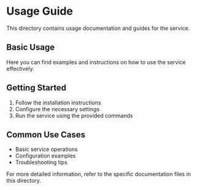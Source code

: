 # Usage Guide

This directory contains usage documentation and guides for the service.

## Basic Usage

Here you can find examples and instructions on how to use the service effectively.

## Getting Started

1. Follow the installation instructions
2. Configure the necessary settings
3. Run the service using the provided commands

## Common Use Cases

- Basic service operations
- Configuration examples
- Troubleshooting tips

For more detailed information, refer to the specific documentation files in this directory.